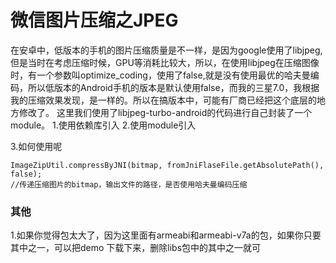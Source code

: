 # 微信图片压缩之JPEG
在安卓中，低版本的手机的图片压缩质量是不一样，是因为google使用了libjpeg,但是当时在考虑压缩时候，GPU等消耗比较大，所以，在使用libjpeg在压缩图像时，有一个参数叫optimize_coding，使用了false,就是没有使用最优的哈夫曼编码，所以低版本的Android手机的版本是默认使用false，而我的三星7.0，我根据我的压缩效果发现，是一样的。所以在搞版本中，可能有厂商已经把这个底层的地方修改了。
这里我们使用了libjpeg-turbo-android的代码进行自己封装了一个module。
1.使用依赖库引入
2.使用module引入

3.如何使用呢
```
ImageZipUtil.compressByJNI(bitmap, fromJniFlaseFile.getAbsolutePath(), false);
//传递压缩图片的bitmap，输出文件的路径，是否使用哈夫曼编码压缩
```

### 其他
1.如果你觉得包太大了，因为这里面有armeabi和armeabi-v7a的包，如果你只要其中之一，可以把demo 下载下来，删除libs包中的其中之一就可